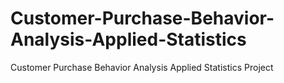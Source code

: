# Customer-Purchase-Behavior-Analysis-Applied-Statistics
Customer Purchase Behavior Analysis Applied Statistics Project
